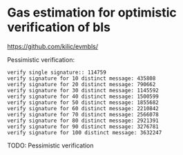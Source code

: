 # Gas estimation for optimistic verification of bls 

https://github.com/kilic/evmbls/

Pessimistic verification:

```
verify single signature:: 114759
verify signature for 10 distinct message: 435808
verify signature for 20 distinct message: 790662
verify signature for 30 distinct message: 1145592
verify signature for 40 distinct message: 1500599
verify signature for 50 distinct message: 1855682
verify signature for 60 distinct message: 2210842
verify signature for 70 distinct message: 2566078
verify signature for 80 distinct message: 2921391
verify signature for 90 distinct message: 3276781
verify signature for 100 distinct message: 3632247
```

TODO: Pessimistic verification
